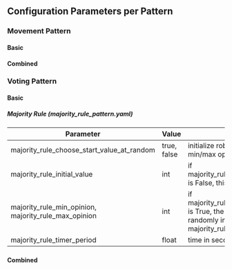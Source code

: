 ## Configuration Parameters per Pattern

### Movement Pattern 

#### Basic 

#### Combined 




### Voting Pattern 

#### Basic 

##### Majority Rule (majority_rule_pattern.yaml)


| Parameter                                  | Value       | Description |
| -----------                                | ----------- | ----------- |
| majority_rule_choose_start_value_at_random | true, false | initialize robot start value randomly within min/max opinion value |
| majority_rule_initial_value                | int         | if majority_rule_choose_start_value_at_random is False, this value is set as initial opinion |
| majority_rule_min_opinion, majority_rule_max_opinion | int         | if majority_rule_choose_start_value_at_random is True, the initial value is initalized randomly in [majority_rule_min_opinion, majority_rule_max_opinion] |
| majority_rule_timer_period                 | float       | time in seconds between opinion updates |

##### 

#### Combined 


